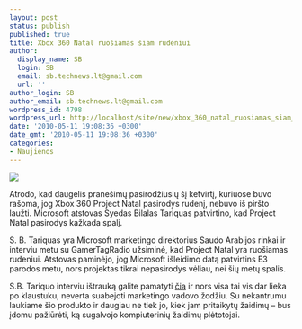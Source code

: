 ```yaml
---
layout: post
status: publish
published: true
title: Xbox 360 Natal ruošiamas šiam rudeniui
author:
  display_name: SB
  login: SB
  email: sb.technews.lt@gmail.com
  url: ''
author_login: SB
author_email: sb.technews.lt@gmail.com
wordpress_id: 4798
wordpress_url: http://localhost/site/new/xbox_360_natal_ruosiamas_siam_rudeniui/
date: '2010-05-11 19:08:36 +0300'
date_gmt: '2010-05-11 19:08:36 +0300'
categories:
- Naujienos
---
```

<div class="imgright"><img src="http://t2.gstatic.com/images?q=tbn:v7XmsqOQcEKL1M:http://komplettie.files.wordpress.com/2010/01/project-natal1.jpg"  /></div>
<p>Atrodo, kad daugelis pranešimų pasirodžiusių šį ketvirtį, kuriuose buvo rašoma, jog Xbox 360 Project Natal pasirodys rudenį, nebuvo iš piršto laužti. Microsoft atstovas Syedas Bilalas Tariquas patvirtino, kad Project Natal pasirodys kažkada spalį.</p>
<p>S. B. Tariquas yra Microsoft marketingo direktorius Saudo Arabijos rinkai ir interviu metu su GamerTagRadio užsiminė, kad Project Natal yra ruošiamas rudeniui. Atstovas paminėjo, jog Microsoft išleidimo datą patvirtins E3 parodos metu, nors projektas tikrai nepasirodys vėliau, nei šių metų spalis.</p>
<p>S.B. Tariquo interviu ištrauką galite pamatyti <a class="ns" href="http://www.engadget.com/2010/05/11/microsoft-confirms-natal-launch-in-october-video/">čia</a> ir nors visa tai vis dar lieka po klaustuku, neverta suabejoti marketingo vadovo žodžiu. Su nekantrumu laukiame šio produkto ir daugiau ne tiek jo, kiek jam pritaikytų žaidimų – bus įdomu pažiūrėti, ką sugalvojo kompiuterinių žaidimų plėtotojai.<br /></p>
